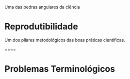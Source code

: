 Uma das pedras angulares da ciência <br>
# Reprodutibilidade
Um dos pilares metodológicos das boas práticas científicas.

====

# Problemas Terminológicos


